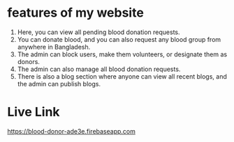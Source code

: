 # features of my website
1. Here, you can view all pending blood donation requests.
2. You can donate blood, and you can also request any blood group from anywhere in Bangladesh.
3. The admin can block users, make them volunteers, or designate them as donors.
4. The admin can also manage all blood donation requests.
5. There is also a blog section where anyone can view all recent blogs, and the admin can publish blogs.


# Live Link
https://blood-donor-ade3e.firebaseapp.com
